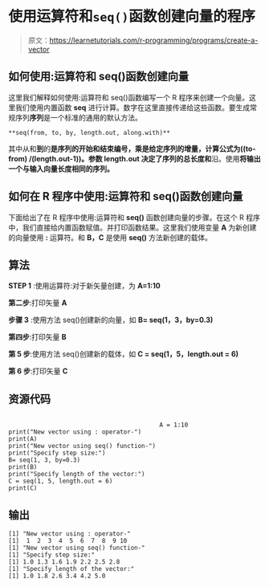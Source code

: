 # 使用运算符和`seq()`函数创建向量的程序

> 原文：<https://learnetutorials.com/r-programming/programs/create-a-vector>

## 如何使用:运算符和 seq()函数创建向量

这里我们解释如何使用:运算符和 seq()函数编写一个 R 程序来创建一个向量。这里我们使用内置函数 **seq** 进行计算。数字在这里直接传递给这些函数。要生成常规序列**序列**是一个标准的通用的默认方法。

```
**seq(from, to, by, length.out, along.with)** 

```

其中从和**到**的**是序列的开始和结束编号，**乘**是给定序列的增量，计算公式为((to-from) /(length.out-1))。参数 **length.out** 决定了序列的总长度和**沿。使用**将输出一个与输入向量长度相同的序列。**

## 如何在 R 程序中使用:运算符和 seq()函数创建向量

下面给出了在 R 程序中使用:运算符和 **seq()** 函数创建向量的步骤。在这个 R 程序中，我们直接给内置函数赋值。并打印函数结果。这里我们使用变量 **A** 为新创建的向量使用 **:** 运算符。和 **B，C** 是使用 **seq()** 方法新创建的载体。

## 算法

**STEP 1** :使用运算符:对于新矢量创建，为 **A=1:10**

**第二步**:打印矢量 **A**

**步骤 3** :使用方法 seq()创建新的向量，如 **B= seq(1，3，by=0.3)**

**第四步**:打印矢量 **B**

**第 5 步**:使用方法 seq()创建新的载体，如 **C = seq(1，5，length.out = 6)**

**第 6 步**:打印矢量 **C**

## 资源代码

```

                                          A = 1:10
print("New vector using : operator-")
print(A)
print("New vector using seq() function-")
print("Specify step size:")
B= seq(1, 3, by=0.3)  
print(B)
print("Specify length of the vector:")
C = seq(1, 5, length.out = 6)
print(C) 

```

## 输出

```
[1] "New vector using : operator-"
[1]  1  2  3  4  5  6  7  8  9 10 
[1] "New vector using seq() function-"
[1] "Specify step size:"
[1] 1.0 1.3 1.6 1.9 2.2 2.5 2.8
[1] "Specify length of the vector:"
[1] 1.0 1.8 2.6 3.4 4.2 5.0 
```